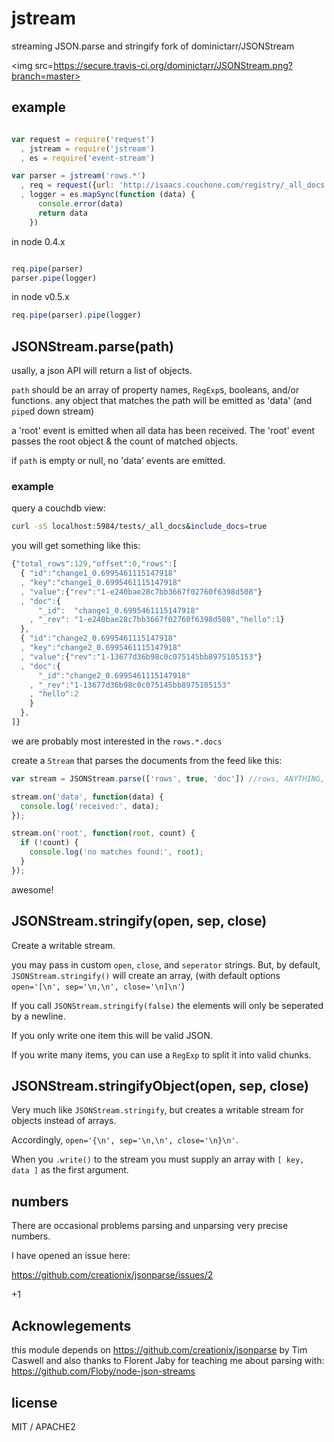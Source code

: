 # jstream

streaming JSON.parse and stringify fork of dominictarr/JSONStream

<img src=https://secure.travis-ci.org/dominictarr/JSONStream.png?branch=master>

## example

```javascript

var request = require('request')
  , jstream = require('jstream')
  , es = require('event-stream')

var parser = jstream('rows.*')
  , req = request({url: 'http://isaacs.couchone.com/registry/_all_docs'})
  , logger = es.mapSync(function (data) {
      console.error(data)
      return data
    })
```

in node 0.4.x

``` javascript

req.pipe(parser)
parser.pipe(logger)

```

in node v0.5.x

``` javascript
req.pipe(parser).pipe(logger)

```

## JSONStream.parse(path)

usally, a json API will return a list of objects.

`path` should be an array of property names, `RegExp`s, booleans, and/or functions.
any object that matches the path will be emitted as 'data' (and `pipe`d down stream)

a 'root' event is emitted when all data has been received. The 'root' event passes the root object & the count of matched objects.

if `path` is empty or null, no 'data' events are emitted.

### example

query a couchdb view:

``` bash
curl -sS localhost:5984/tests/_all_docs&include_docs=true
```
you will get something like this:

``` js
{"total_rows":129,"offset":0,"rows":[
  { "id":"change1_0.6995461115147918"
  , "key":"change1_0.6995461115147918"
  , "value":{"rev":"1-e240bae28c7bb3667f02760f6398d508"}
  , "doc":{
      "_id":  "change1_0.6995461115147918"
    , "_rev": "1-e240bae28c7bb3667f02760f6398d508","hello":1}
  },
  { "id":"change2_0.6995461115147918"
  , "key":"change2_0.6995461115147918"
  , "value":{"rev":"1-13677d36b98c0c075145bb8975105153"}
  , "doc":{
      "_id":"change2_0.6995461115147918"
    , "_rev":"1-13677d36b98c0c075145bb8975105153"
    , "hello":2
    }
  },
]}

```

we are probably most interested in the `rows.*.docs`

create a `Stream` that parses the documents from the feed like this:

``` js
var stream = JSONStream.parse(['rows', true, 'doc']) //rows, ANYTHING, doc

stream.on('data', function(data) {
  console.log('received:', data);
});

stream.on('root', function(root, count) {
  if (!count) {
    console.log('no matches found:', root);
  }
});
```
awesome!

## JSONStream.stringify(open, sep, close)

Create a writable stream.

you may pass in custom `open`, `close`, and `seperator` strings.
But, by default, `JSONStream.stringify()` will create an array,
(with default options `open='[\n', sep='\n,\n', close='\n]\n'`)

If you call `JSONStream.stringify(false)`
the elements will only be seperated by a newline.

If you only write one item this will be valid JSON.

If you write many items,
you can use a `RegExp` to split it into valid chunks.

## JSONStream.stringifyObject(open, sep, close)

Very much like `JSONStream.stringify`,
but creates a writable stream for objects instead of arrays.

Accordingly, `open='{\n', sep='\n,\n', close='\n}\n'`.

When you `.write()` to the stream you must supply an array with `[ key, data ]`
as the first argument.

## numbers

There are occasional problems parsing and unparsing very precise numbers.

I have opened an issue here:

https://github.com/creationix/jsonparse/issues/2

+1

## Acknowlegements

this module depends on https://github.com/creationix/jsonparse
by Tim Caswell
and also thanks to Florent Jaby for teaching me about parsing with:
https://github.com/Floby/node-json-streams

## license

MIT / APACHE2
